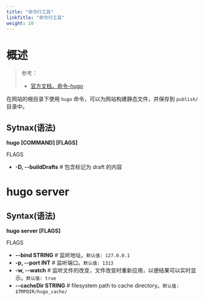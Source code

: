 ```yaml
---
title: "命令行工具"
linkTitle: "命令行工具"
weight: 20
---
```


# 概述
> 参考：
> - [官方文档，命令-hugo](https://gohugo.io/commands/hugo/)

在网站的根目录下使用 `hugo` 命令，可以为网站构建静态文件，并保存到 `publish/` 目录中。

## Sytnax(语法)
**hugo \[COMMAND] \[FLAGS]**

FLAGS
- **-D, --buildDrafts** # 包含标记为 draft 的内容

# hugo server
## Syntax(语法)
**hugo server \[FLAGS]**

FLAGS
- **--bind STRING**  # 监听地址。`默认值: 127.0.0.1`
- **-p, --port INT** # 监听端口。`默认值: 1313`
- **-w, --watch** # 监听文件的改变，文件改变时重新应用，以便结果可以实时显示。`默认值: true`
- **--cacheDir STRING** # filesystem path to cache directory。`默认值: $TMPDIR/hugo_cache/`

